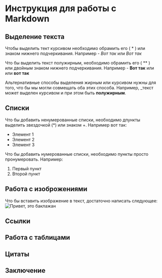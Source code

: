 # Инструкция для работы с Markdown

## Выделение текста

Чтобы выделить тект курсивом необходимо обрамить его ( * ) или знаком нижнего подчеркивания. Например - *Вот так* или _Вот так_

Что бы выделить текст полужирным, необходимо обрамить его ( ** ) или двойным знаком нижнего подчеркивания. Например - **Вот так** или или __вот так__

Альтернативные способы выделения жирным или курсивом нужны для того, что бы мы могли совмещать оба этих способа. Например, _текст может выделен курсивом и при этом быть **полужирным**.

## Списки

Что бы добавить ненумерованные списки, необходимо дпункты выделить звездочкой (*) или знаком +. Например вот так:
* Элемент 1
* Элемент 2
* Элемент 3

Что бы добавить нумерованные списки, необходимо пункты просто пронумеровать. Например:
1. Первый пункт
2. Второй пункт
## Работа с изоброжениями

Что бы вставить изображение в текст, достаточно написать следующее: ![Привет, это баклажан](baklazhan.jpg)

## Ссылки

## Работа с таблицами

## Цитаты

## Заключение